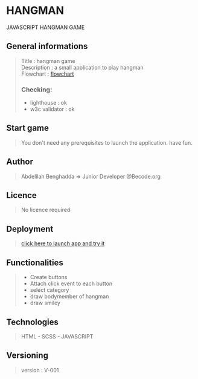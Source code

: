 # HANGMAN
JAVASCRIPT HANGMAN GAME 

## General informations 
  > Title       : hangman game    
  > Description : a small application to play hangman   
  > Flowchart   : [flowchart](hangman-flowchart.png)     
  > ### Checking:
  > - lighthouse : ok
  > - w3c validator : ok   
  
## Start game
  > You don't need any prerequisites to launch the application. have fun. 

## Author
  > Abdelilah Benghadda => Junior Developer @Becode.org

## Licence
  > No licence required

## Deployment
  > [click here to launch app and try it](https://abb-becode.github.io/hangman/)    
    
## Functionalities
  > - Create buttons
  > - Attach click event to each button
  > - select category
  > - draw bodymember of hangman
  > - draw smiley

## Technologies
  > HTML - SCSS - JAVASCRIPT
  
## Versioning 
  > version : V-001  


